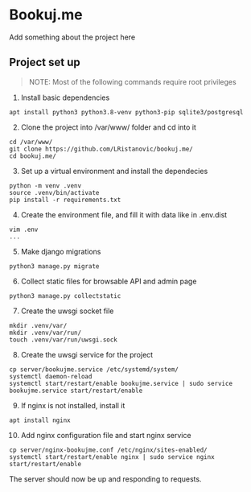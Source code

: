 # Bookuj.me

Add something about the project here

## Project set up

> NOTE: Most of the following commands require root privileges

1. Install basic dependencies
```
apt install python3 python3.8-venv python3-pip sqlite3/postgresql
```
2. Clone the project into /var/www/ folder and cd into it
```
cd /var/www/
git clone https://github.com/LRistanovic/bookuj.me/
cd bookuj.me/
```
3. Set up a virtual environment and install the dependecies
```
python -m venv .venv
source .venv/bin/activate
pip install -r requirements.txt
```
4. Create the environment file, and fill it with data like in .env.dist
```
vim .env
...
```
5. Make django migrations
```
python3 manage.py migrate
```
6. Collect static files for browsable API and admin page
```
python3 manage.py collectstatic
```
7. Create the uwsgi socket file
```
mkdir .venv/var/
mkdir .venv/var/run/
touch .venv/var/run/uwsgi.sock
```
8. Create the uwsgi service for the project
```
cp server/bookujme.service /etc/systemd/system/
systemctl daemon-reload
systemctl start/restart/enable bookujme.service | sudo service bookujme.service start/restart/enable
```
9. If nginx is not installed, install it
```
apt install nginx
```
10. Add nginx configuration file and start nginx service
```
cp server/nginx-bookujme.conf /etc/nginx/sites-enabled/
systemctl start/restart/enable nginx | sudo service nginx start/restart/enable
```

The server should now be up and responding to requests.
